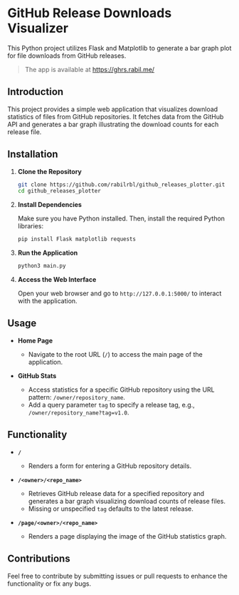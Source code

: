 # GitHub Release Downloads Visualizer

This Python project utilizes Flask and Matplotlib to generate a bar graph plot for file downloads from GitHub releases.

> The app is available at https://ghrs.rabil.me/

## Introduction

This project provides a simple web application that visualizes download statistics of files from GitHub repositories. It fetches data from the GitHub API and generates a bar graph illustrating the download counts for each release file.

## Installation

1. **Clone the Repository**

    ```bash
    git clone https://github.com/rabilrbl/github_releases_plotter.git
    cd github_releases_plotter
    ```

2. **Install Dependencies**

    Make sure you have Python installed. Then, install the required Python libraries:

    ```bash
    pip install Flask matplotlib requests
    ```

3. **Run the Application**

    ```bash
    python3 main.py
    ```

4. **Access the Web Interface**

    Open your web browser and go to `http://127.0.0.1:5000/` to interact with the application.

## Usage

- **Home Page**

  - Navigate to the root URL (`/`) to access the main page of the application.

- **GitHub Stats**

  - Access statistics for a specific GitHub repository using the URL pattern: `/owner/repository_name`.
  - Add a query parameter `tag` to specify a release tag, e.g., `/owner/repository_name?tag=v1.0`.

## Functionality

- **`/`**

  - Renders a form for entering a GitHub repository details.

- **`/<owner>/<repo_name>`**
  
  - Retrieves GitHub release data for a specified repository and generates a bar graph visualizing download counts of release files.
  - Missing or unspecified `tag` defaults to the latest release.

- **`/page/<owner>/<repo_name>`**

  - Renders a page displaying the image of the GitHub statistics graph.

## Contributions

Feel free to contribute by submitting issues or pull requests to enhance the functionality or fix any bugs.